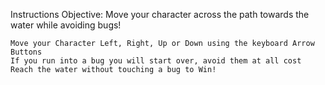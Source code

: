 Instructions
Objective: Move your character across the path towards the water while avoiding bugs!

    Move your Character Left, Right, Up or Down using the keyboard Arrow Buttons
    If you run into a bug you will start over, avoid them at all cost
    Reach the water without touching a bug to Win!

